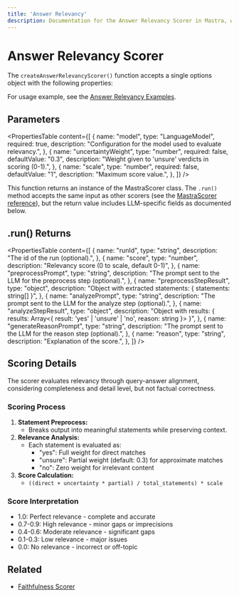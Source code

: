 ```yaml
---
title: 'Answer Relevancy'
description: Documentation for the Answer Relevancy Scorer in Mastra, which evaluates how well LLM outputs address the input query.
---
```


# Answer Relevancy Scorer

The `createAnswerRelevancyScorer()` function accepts a single options object with the following properties:

For usage example, see the [Answer Relevancy Examples](/docs/examples/scorers/answer-relevancy).

## Parameters

<PropertiesTable
content={[
{
name: "model",
type: "LanguageModel",
required: true,
description: "Configuration for the model used to evaluate relevancy.",
},
{
name: "uncertaintyWeight",
type: "number",
required: false,
defaultValue: "0.3",
description: "Weight given to 'unsure' verdicts in scoring (0-1).",
},
{
name: "scale",
type: "number",
required: false,
defaultValue: "1",
description: "Maximum score value.",
},
]}
/>

This function returns an instance of the MastraScorer class. The `.run()` method accepts the same input as other scorers (see the [MastraScorer reference](./mastra-scorer)), but the return value includes LLM-specific fields as documented below.

## .run() Returns

<PropertiesTable
content={[
{
name: "runId",
type: "string",
description: "The id of the run (optional).",
},
{
name: "score",
type: "number",
description: "Relevancy score (0 to scale, default 0-1)",
},
{
name: "preprocessPrompt",
type: "string",
description: "The prompt sent to the LLM for the preprocess step (optional).",
},
{
name: "preprocessStepResult",
type: "object",
description: "Object with extracted statements: { statements: string[] }",
},
{
name: "analyzePrompt",
type: "string",
description: "The prompt sent to the LLM for the analyze step (optional).",
},
{
name: "analyzeStepResult",
type: "object",
description: "Object with results: { results: Array<{ result: 'yes' | 'unsure' | 'no', reason: string }> }",
},
{
name: "generateReasonPrompt",
type: "string",
description: "The prompt sent to the LLM for the reason step (optional).",
},
{
name: "reason",
type: "string",
description: "Explanation of the score.",
},
]}
/>

## Scoring Details

The scorer evaluates relevancy through query-answer alignment, considering completeness and detail level, but not factual correctness.

### Scoring Process

1. **Statement Preprocess:**
   - Breaks output into meaningful statements while preserving context.
2. **Relevance Analysis:**
   - Each statement is evaluated as:
     - "yes": Full weight for direct matches
     - "unsure": Partial weight (default: 0.3) for approximate matches
     - "no": Zero weight for irrelevant content
3. **Score Calculation:**
   - `((direct + uncertainty * partial) / total_statements) * scale`

### Score Interpretation

- 1.0: Perfect relevance - complete and accurate
- 0.7-0.9: High relevance - minor gaps or imprecisions
- 0.4-0.6: Moderate relevance - significant gaps
- 0.1-0.3: Low relevance - major issues
- 0.0: No relevance - incorrect or off-topic

## Related

- [Faithfulness Scorer](./faithfulness)
